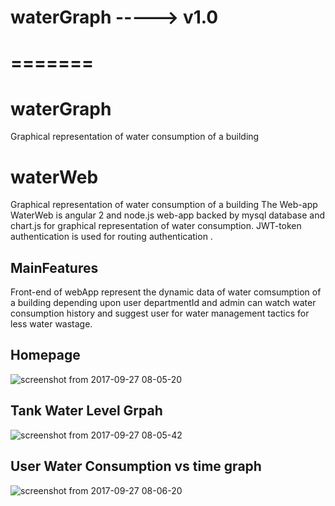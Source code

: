 # waterGraph -----> v1.0
=======
=======
# waterGraph
Graphical representation of water consumption of a building

# waterWeb
Graphical representation of water consumption of a building 
The Web-app WaterWeb is angular 2 and node.js web-app backed by mysql database and chart.js for graphical representation of water consumption.
JWT-token authentication is used for routing authentication .
## MainFeatures
Front-end of webApp represent the dynamic data of water comsumption of a building depending upon user departmentId and admin can watch water consumption history and suggest user for water management tactics for less water wastage.

## Homepage
![screenshot from 2017-09-27 08-05-20](https://user-images.githubusercontent.com/31826531/30893321-06c88ce0-a32d-11e7-8c6d-88776c0620a6.png)

## Tank Water Level Grpah
![screenshot from 2017-09-27 08-05-42](https://user-images.githubusercontent.com/31826531/30893381-60c3040a-a32d-11e7-9a94-895baccb552b.png)

## User Water Consumption vs time graph
![screenshot from 2017-09-27 08-06-20](https://user-images.githubusercontent.com/31826531/30893417-8c6d3e04-a32d-11e7-9f15-d57aaefb15d3.png)
